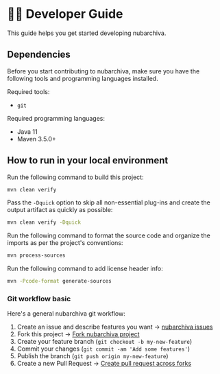 # 🧑‍💻 Developer Guide

This guide helps you get started developing nubarchiva.

## Dependencies

Before you start contributing to nubarchiva, make sure you have the following tools and programming
languages installed.

Required tools:

- `git`

Required programming languages:

- Java 11
- Maven 3.5.0+
 
## How to run in your local environment

Run the following command to build this project:

```bash
mvn clean verify
```

Pass the `-Dquick` option to skip all non-essential plug-ins and create the output artifact as
quickly as possible:

```bash
mvn clean verify -Dquick
```

Run the following command to format the source code and organize the imports as per the project's
conventions:

```bash
mvn process-sources
```

Run the following command to add license header info:

```bash
mvn -Pcode-format generate-sources
```

### Git workflow basic

Here's a general nubarchiva git workflow:

1. Create an issue and describe features you want -> [nubarchiva issues](https://github.com/nubarchiva/nuba-oss/issues)
2. Fork this project -> [Fork nubarchiva project](https://github.com/nubarchiva/nuba-oss/fork)
3. Create your feature branch (`git checkout -b my-new-feature`)
4. Commit your changes (`git commit -am 'Add some features'`)
5. Publish the branch (`git push origin my-new-feature`)
6. Create a new Pull Request -> [Create pull request across forks](https://github.com/nubarchiva/nuba-oss/compare)
